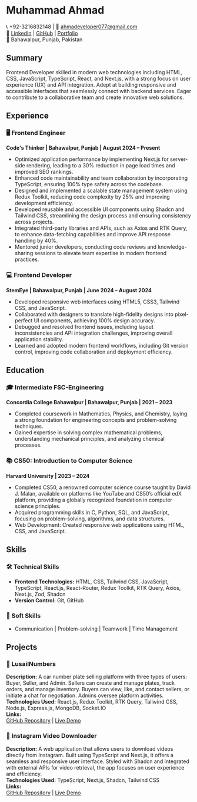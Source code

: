 # Muhammad Ahmad

📞 +92-3216832148 | 📧 [ahmadeveloper077@gmail.com](mailto:ahmadeveloper077@gmail.com)  
🔗 [LinkedIn](https://www.linkedin.com/in/muhammad-ahmad077) | [GitHub](https://github.com/Ahmad-code077) | [Portfolio](https://ahmadmamoon.netlify.app/)  
📍 Bahawalpur, Punjab, Pakistan

## Summary

Frontend Developer skilled in modern web technologies including HTML, CSS, JavaScript, TypeScript, React, and Next.js, with a strong focus on user experience (UX) and API integration. Adept at building responsive and accessible interfaces that seamlessly connect with backend services. Eager to contribute to a collaborative team and create innovative web solutions.

## Experience

### 🖥️ Frontend Engineer

**Code's Thinker | Bahawalpur, Punjab | August 2024 – Present**

- Optimized application performance by implementing Next.js for server-side rendering, leading to a 30% reduction in page load times and improved SEO rankings.
- Enhanced code maintainability and team collaboration by incorporating TypeScript, ensuring 100% type safety across the codebase.
- Designed and implemented a scalable state management system using Redux Toolkit, reducing code complexity by 25% and improving development efficiency.
- Developed reusable and accessible UI components using Shadcn and Tailwind CSS, streamlining the design process and ensuring consistency across projects.
- Integrated third-party libraries and APIs, such as Axios and RTK Query, to enhance data-fetching capabilities and improve API response handling by 40%.
- Mentored junior developers, conducting code reviews and knowledge-sharing sessions to elevate team expertise in modern frontend practices.

### 💻 Frontend Developer

**StemEye | Bahawalpur, Punjab | June 2024 – August 2024**

- Developed responsive web interfaces using HTML5, CSS3, Tailwind CSS, and JavaScript.
- Collaborated with designers to translate high-fidelity designs into pixel-perfect UI components, achieving 100% design accuracy.
- Debugged and resolved frontend issues, including layout inconsistencies and API integration challenges, improving overall application stability.
- Learned and adopted modern frontend workflows, including Git version control, improving code collaboration and deployment efficiency.

## Education

### 🎓 Intermediate FSC-Engineering

**Concordia College Bahawalpur | Bahawalpur, Punjab | 2021 – 2023**

- Completed coursework in Mathematics, Physics, and Chemistry, laying a strong foundation for engineering concepts and problem-solving techniques.
- Gained expertise in solving complex mathematical problems, understanding mechanical principles, and analyzing chemical processes.

### 📚 CS50: Introduction to Computer Science

**Harvard University | 2023 – 2024**

- Completed CS50, a renowned computer science course taught by David J. Malan, available on platforms like YouTube and CS50’s official edX platform, providing a globally recognized foundation in computer science principles.
- Acquired programming skills in C, Python, SQL, and JavaScript, focusing on problem-solving, algorithms, and data structures.
- Web Development: Created responsive web applications using HTML, CSS, and JavaScript.

## Skills

### 🛠️ Technical Skills

- **Frontend Technologies:** HTML, CSS, Tailwind CSS, JavaScript, TypeScript, React.js, React-Router, Redux Toolkit, RTK Query, Axios, Next.js, Zod, Shadcn
- **Version Control:** Git, GitHub

### 🤝 Soft Skills

- Communication | Problem-solving | Teamwork | Time Management

## Projects

### 🚗 LusailNumbers

**Description:** A car number plate selling platform with three types of users: Buyer, Seller, and Admin. Sellers can create and manage plates, track orders, and manage inventory. Buyers can view, like, and contact sellers, or initiate a chat for negotiation. Admins oversee platform activities.  
**Technologies Used:** React.js, Redux Toolkit, RTK Query, Tailwind CSS, Node.js, Express.js, MongoDB, Socket.IO  
**Links:**  
[GitHub Repository](https://github.com/shakeel7521951/car-number-plates) | [Live Demo](https://lusailnumbers.com/)

### 📱 Instagram Video Downloader

**Description:** A web application that allows users to download videos directly from Instagram. Built using TypeScript and Next.js, it offers a seamless and responsive user interface. Styled with Shadcn and integrated with external APIs for video retrieval, the app focuses on user experience and efficiency.  
**Technologies Used:** TypeScript, Next.js, Shadcn, Tailwind CSS  
**Links:**  
[GitHub Repository](https://github.com/Ahmad-code077/Instagram-video-downloader) | [Live Demo](https://instagram-video-dowloader.vercel.app/)
